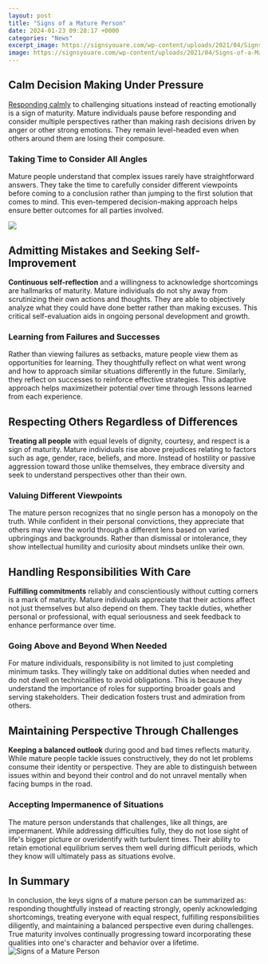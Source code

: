 ```yaml
---
layout: post
title: "Signs of a Mature Person"
date: 2024-01-23 09:28:17 +0000
categories: "News"
excerpt_image: https://signsyouare.com/wp-content/uploads/2021/04/Signs-of-a-Mature-Person.png
image: https://signsyouare.com/wp-content/uploads/2021/04/Signs-of-a-Mature-Person.png
---
```


## Calm Decision Making Under Pressure
[Responding calmly](https://store.fi.io.vn/womens-cute-doberman-pinscher-dog-pup-sleeping-v-neck-t-shirt/men&) to challenging situations instead of reacting emotionally is a sign of maturity. Mature individuals pause before responding and consider multiple perspectives rather than making rash decisions driven by anger or other strong emotions. They remain level-headed even when others around them are losing their composure.
### Taking Time to Consider All Angles 
Mature people understand that complex issues rarely have straightforward answers. They take the time to carefully consider different viewpoints before coming to a conclusion rather than jumping to the first solution that comes to mind. This even-tempered decision-making approach helps ensure better outcomes for all parties involved.

![](https://themindsjournal.com/wp-content/uploads/2021/12/Signs-Emotionally-Mature-Person.jpg)
## Admitting Mistakes and Seeking Self-Improvement
**Continuous self-reflection** and a willingness to acknowledge shortcomings are hallmarks of maturity. Mature individuals do not shy away from scrutinizing their own actions and thoughts. They are able to objectively analyze what they could have done better rather than making excuses. This critical self-evaluation aids in ongoing personal development and growth.  
### Learning from Failures and Successes
Rather than viewing failures as setbacks, mature people view them as opportunities for learning. They thoughtfully reflect on what went wrong and how to approach similar situations differently in the future. Similarly, they reflect on successes to reinforce effective strategies. This adaptive approach helps maximizetheir potential over time through lessons learned from each experience.
## Respecting Others Regardless of Differences
**Treating all people** with equal levels of dignity, courtesy, and respect is a sign of maturity. Mature individuals rise above prejudices relating to factors such as age, gender, race, beliefs, and more. Instead of hostility or passive aggression toward those unlike themselves, they embrace diversity and seek to understand perspectives other than their own.
### Valuing Different Viewpoints  
The mature person recognizes that no single person has a monopoly on the truth. While confident in their personal convictions, they appreciate that others may view the world through a different lens based on varied upbringings and backgrounds. Rather than dismissal or intolerance, they show intellectual humility and curiosity about mindsets unlike their own.
## Handling Responsibilities With Care  
**Fulfilling commitments** reliably and conscientiously without cutting corners is a mark of maturity. Mature individuals appreciate that their actions affect not just themselves but also depend on them. They tackle duties, whether personal or professional, with equal seriousness and seek feedback to enhance performance over time.
### Going Above and Beyond When Needed
For mature individuals, responsibility is not limited to just completing minimum tasks. They willingly take on additional duties when needed and do not dwell on technicalities to avoid obligations. This is because they understand the importance of roles for supporting broader goals and serving stakeholders. Their dedication fosters trust and admiration from others.
## Maintaining Perspective Through Challenges
**Keeping a balanced outlook** during good and bad times reflects maturity. While mature people tackle issues constructively, they do not let problems consume their identity or perspective. They are able to distinguish between issues within and beyond their control and do not unravel mentally when facing bumps in the road. 
### Accepting Impermanence of Situations  
The mature person understands that challenges, like all things, are impermanent. While addressing difficulties fully, they do not lose sight of life's bigger picture or overidentify with turbulent times. Their ability to retain emotional equilibrium serves them well during difficult periods, which they know will ultimately pass as situations evolve.
## In Summary
In conclusion, the keys signs of a mature person can be summarized as: responding thoughtfully instead of reacting strongly, openly acknowledging shortcomings, treating everyone with equal respect, fulfilling responsibilities diligently, and maintaining a balanced perspective even during challenges. True maturity involves continually progressing toward incorporating these qualities into one's character and behavior over a lifetime.
![Signs of a Mature Person](https://signsyouare.com/wp-content/uploads/2021/04/Signs-of-a-Mature-Person.png)